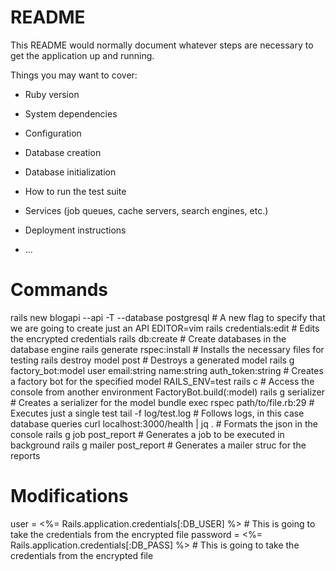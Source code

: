 # README

This README would normally document whatever steps are necessary to get the
application up and running.

Things you may want to cover:

* Ruby version

* System dependencies

* Configuration

* Database creation

* Database initialization

* How to run the test suite

* Services (job queues, cache servers, search engines, etc.)

* Deployment instructions

* ...

# Commands
rails new blogapi --api -T --database postgresql            # A new flag to specify that we are going to create just an API
EDITOR=vim rails credentials:edit                           # Edits the encrypted credentials
rails db:create                                             # Create databases in the database engine
rails generate rspec:install                                # Installs the necessary files for testing
rails destroy model post                                    # Destroys a generated model
rails g factory_bot:model user email:string name:string auth_token:string   # Creates a factory bot for the specified model
RAILS_ENV=test rails c                                      # Access the console from another environment
FactoryBot.build(:model)
rails g serializer <model>                                  # Creates a serializer for the model
bundle exec rspec path/to/file.rb:29                        # Executes just a single test
tail -f log/test.log                                        # Follows logs, in this case database queries
curl localhost:3000/health | jq .                           # Formats the json in the console
rails g job post_report                                     # Generates a job to be executed in background
rails g mailer post_report                                  # Generates a mailer struc for the reports

# Modifications
user = <%= Rails.application.credentials[:DB_USER] %>       # This is going to take the credentials from the encrypted file
password = <%= Rails.application.credentials[:DB_PASS] %>   # This is going to take the credentials from the encrypted file

